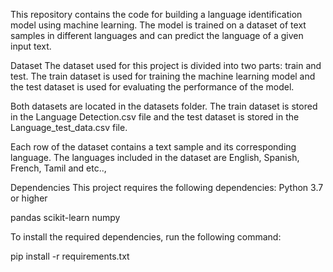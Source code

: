 This repository contains the code for building a language identification model using machine learning. The model is trained on a dataset of text samples in different languages and can predict the language of a given input text.

Dataset
The dataset used for this project is divided into two parts: train and test. The train dataset is used for training the machine learning model and the test dataset is used for evaluating the performance of the model.

Both datasets are located in the datasets folder. The train dataset is stored in the Language Detection.csv file and the test dataset is stored in the Language_test_data.csv file.

Each row of the dataset contains a text sample and its corresponding language. The languages included in the dataset are English, Spanish, French, Tamil and etc..,

Dependencies
This project requires the following dependencies:
Python 3.7 or higher

pandas
scikit-learn
numpy

To install the required dependencies, run the following command:

pip install -r requirements.txt


